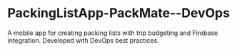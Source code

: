 # PackingListApp-PackMate--DevOps
A mobile app for creating packing lists with trip budgeting and Firebase integration. Developed with DevOps best practices.
